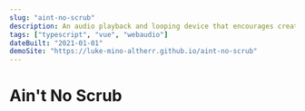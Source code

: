 ```yaml
---
slug: "aint-no-scrub"
description: An audio playback and looping device that encourages creative exploration of a single audio file.
tags: ["typescript", "vue", "webaudio"]
dateBuilt: "2021-01-01"
demoSite: "https://luke-mino-altherr.github.io/aint-no-scrub"
---
```

# Ain't No Scrub

